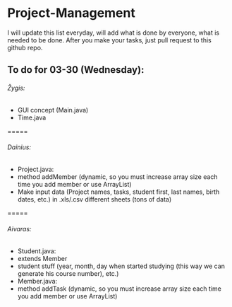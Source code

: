 # Project-Management
I will update this list everyday, will add what is done by everyone, what is needed to be done.
After you make your tasks, just pull request to this github repo.
## To do for 03-30 (Wednesday):
###### Žygis:
* GUI concept (Main.java)
* Time.java

=====
###### Dainius:
* Project.java:
 * method addMember (dynamic, so you must increase array size each time you add member or use ArrayList)
* Make input data (Project names, tasks, student first, last names, birth dates, etc.) in .xls/.csv different sheets (tons of data)

=====
###### Aivaras:
* Student.java:
 * extends Member
 * student stuff (year, month, day when started studying (this way we can generate his course number), etc.)
* Member.java:
 * method addTask (dynamic, so you must increase array size each time you add member or use ArrayList)
